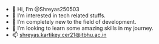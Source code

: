 - 👋 Hi, I’m @Shreyas250503
- 👀 I’m interested in tech related stuffs.
- 🌱 I’m completely new to the field of development.
- 💞️ I’m looking to learn some amazing skills in my journey.
- 📫 shreyas.kartikey.cer21@itbhu.ac.in

<!---
Shreyas250503/Shreyas250503 is a ✨ special ✨ repository because its `README.md` (this file) appears on your GitHub profile.
You can click the Preview link to take a look at your changes.
--->
